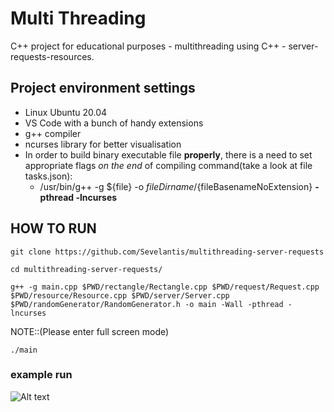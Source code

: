 # Multi Threading
C++ project for educational purposes - multithreading using C++ - server-requests-resources. 

## Project environment settings
- Linux Ubuntu 20.04
- VS Code with a bunch of handy extensions
- g++ compiler
- ncurses library for better visualisation
- In order to build binary executable file **properly**, there is a need to set appropriate flags *on the end* of compiling command(take a look at file tasks.json):
  - /usr/bin/g++ -g ${file} -o ${fileDirname}/${fileBasenameNoExtension} **-pthread -lncurses**

## HOW TO RUN
```
git clone https://github.com/Sevelantis/multithreading-server-requests
```
```
cd multithreading-server-requests/
```
```
g++ -g main.cpp $PWD/rectangle/Rectangle.cpp $PWD/request/Request.cpp $PWD/resource/Resource.cpp $PWD/server/Server.cpp $PWD/randomGenerator/RandomGenerator.h -o main -Wall -pthread -lncurses
```
NOTE::(Please enter full screen mode)
```
./main
```

### example run 

![Alt text](/readme-files/example.gif?raw=true "program run")
